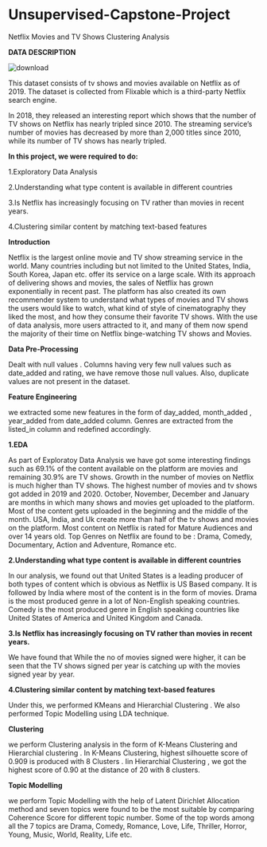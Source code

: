 # Unsupervised-Capstone-Project
Netflix Movies and TV Shows Clustering Analysis

**DATA DESCRIPTION**

![download](https://user-images.githubusercontent.com/109536544/206096597-168a21e5-6ec1-4223-835d-0c6b6c22c66a.jpg)


This dataset consists of tv shows and movies available on Netflix as of 2019. The dataset is collected from Flixable which is a third-party Netflix search engine.

In 2018, they released an interesting report which shows that the number of TV shows on Netflix has nearly tripled since 2010. The streaming service’s number of movies has decreased by more than 2,000 titles since 2010, while its number of TV shows has nearly tripled.

**In this project, we were required to do:**

1.Exploratory Data Analysis

2.Understanding what type content is available in different countries

3.Is Netflix has increasingly focusing on TV rather than movies in recent years.

4.Clustering similar content by matching text-based features

**Introduction**

Netflix is the largest online movie and TV show streaming service in the world.
Many countries including but not limited to the United States, India, South Korea, Japan etc. offer its service on a large scale. With its approach of delivering shows and movies, the sales of Netflix has grown exponentially in recent past. The platform has also created its own recommender system to understand what types of movies and TV shows the users would like to watch, what kind of style of cinematography they liked the most, and how they consume their favorite TV shows. With the use of data analysis, more users attracted to it, and many of them now spend the majority of their time on Netflix binge-watching TV shows and Movies.

**Data Pre-Processing**

Dealt with null values . Columns having very few null values such as date_added and rating, we have remove those null values. Also, duplicate values are not present in the dataset.

**Feature Engineering**

we extracted some new features in the form of day_added, month_added , year_added from date_added column. Genres are extracted from the listed_in column and redefined accordingly.

**1.EDA**

As part of Exploratoy Data Analysis we have got some interesting findings such as 69.1% of the content available on the platform are movies and remaining 30.9% are TV shows. Growth in the number of movies on Netflix is much higher than TV shows. The highest number of movies and tv shows got added in 2019 and 2020. October, November, December and January are months in which many shows and movies get uploaded to the platform. Most of the content gets uploaded in the beginning and the middle of the month. USA, India, and Uk create more than half of the tv shows and movies on the platform. Most content on Netflix is rated for Mature Audiences and over 14 years old. Top Genres on Netflix are found to be : Drama, Comedy, Documentary, Action and Adventure, Romance etc.

**2.Understanding what type content is available in different countries**

 In our analysis, we found out that United States is a leading producer of both types of content which is obvious as Netflix is US Based company. It is followed by India where most of the content is in the form of movies. Drama is the most produced genre in a lot of Non-English  speaking countries. Comedy is the most produced genre in English speaking countries like United States of America and United Kingdom and Canada.
 
 **3.Is Netflix has increasingly focusing on TV rather than movies in recent years.**
 
 We have found that While the no of movies signed were higher, it can be seen that the TV shows signed per year is catching up with the movies signed year by year.
 
 **4.Clustering similar content by matching text-based features**
 
 Under this, we performed KMeans and Hierarchial Clustering . We also performed Topic Modelling using LDA technique.
 

**Clustering** 

we perform Clustering analysis in the form of K-Means Clustering and 
Hierarchial clustering . In K-Means Clustering, highest silhouette score of 0.909 is produced with 8 Clusters . Iin Hierarchial Clustering , we got the highest score of 0.90 at the distance of 20 with 8 clusters.

**Topic Modelling**

we perform Topic Modelling with the help of Latent Dirichlet
Allocation method and seven topics were found to be the most suitable by
comparing Coherence Score for different topic number. Some of the top words
among all the 7 topics are Drama, Comedy, Romance, Love, Life, Thriller,
Horror, Young, Music, World, Reality, Life etc.






